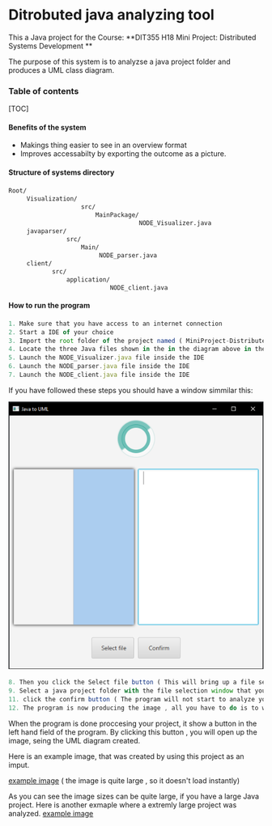 # Ditrobuted java analyzing tool

This a Java project for the Course: **DIT355 H18 Mini Project: Distributed Systems Development
**

The purpose of this system is to analyzse a java project folder and produces a UML class diagram.

### Table of contents
[TOC]

#### Benefits of the system

- Makings thing easier to see in an overview format
- Improves accessabilty by exporting the outcome as a picture.


#### Structure of systems directory

    Root/
         Visualization/
                        src/
                            MainPackage/
                                        NODE_Visualizer.java
         javaparser/
                    src/
                        Main/
                             NODE_parser.java
         client/
                src/
                    application/
                                NODE_client.java


#### How to run the program

```javascript
1. Make sure that you have access to an internet connection
2. Start a IDE of your choice
3. Import the root folder of the project named ( MiniProject-DistributedSystem )
4. Locate the three Java files shown in the in the diagram above in the IDE
5. Launch the NODE_Visualizer.java file inside the IDE
6. Launch the NODE_parser.java file inside the IDE
7. Launch the NODE_client.java file inside the IDE
```
If you have followed these steps you should have a window simmilar this:

![](client.PNG)

```javascript
8. Then you click the Select file button ( This will bring up a file selection window )
9. Select a java project folder with the file selection window that you want to analyze ( The program will now analyze the project folder and give a Estimated time till completion.)
11. click the confirm button ( The program will not start to analyze your program and produce an image of your project)
12. The program is now producing the image , all you have to do is to wait. During the time the program is producing the image , it will show relevant information on what task it is doing, as well as how far along it is with that task,
```

When the program is done proccesing your project, it show a button in the left hand field of the program. By clicking this button , you will open up the image, seing the UML diagram created.

Here is an example image, that was created by using this project as an imput.

[example image](MiniProject-DistributedSystem.png "example image") ( the image is quite large , so it doesn't load instantly)

As you can see the image sizes can be quite large, if you have a large Java project. Here is another exmaple where a extremly large project was analyzed. [example image](Unit-01.png "example image")
